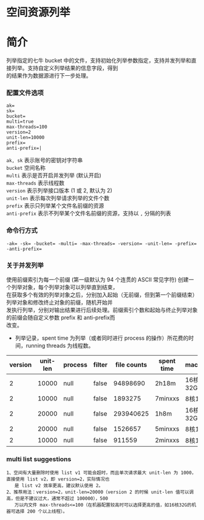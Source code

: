 # 空间资源列举

# 简介
列举指定的七牛 bucket 中的文件，支持初始化列举参数指定，支持并发列举和直接列举。支持自定义列举结果的信息字段，得到  
的结果作为数据源进行下一步处理。  

### 配置文件选项
```
ak=
sk=
bucket=
multi=true
max-threads=100
version=2
unit-len=10000
prefix=
anti-prefix=|
```
`ak, sk` 表示账号的密钥对字符串  
`bucket` 空间名称  
`multi` 表示是否开启并发列举 (默认开启)  
`max-threads` 表示线程数  
`version` 表示列举接口版本 (1 或 2, 默认为 2)  
`unit-len` 表示每次列举请求列举的文件个数  
`prefix` 表示只列举某个文件名前缀的资源  
`anti-prefix` 表示不列举某个文件名前缀的资源，支持以 `,` 分隔的列表  

### 命令行方式
```
-ak= -sk= -bucket= -multi= -max-threads= -version= -unit-len= -prefix= -anti-prefix=
```

### 关于并发列举
使用前缀索引为每一个前缀 (第一级默认为 94 个连贯的 ASCII 常见字符) 创建一个列举对象，每个列举对象可以列举直到结束，  
在获取多个有效的列举对象之后，分别加入起始（无前缀，但到第一个前缀结束）列举对象和修改终止对象的前缀，随机开始并  
发执行列举，分别对输出结果进行后续处理。前缀索引个数和起始与终止列举对象的前缀会随自定义参数 prefix 和 anti-prefix而  
改变。

* 列举记录，spent time 为列举（或者同时进行 process 的操作）所花费的时间，running threads 为线程数。  

|version|unit-len| process |  filter  | file counts |spent time| machine | running threads |  
|-------|--------|---------|----------|-------------|----------|---------|-----------------|  
|   2   |  10000 |  null   |  false   |  94898690   |   2h18m  | 16核32G |      50         |
|   2   |  10000 |  null   |  false   |  1893275    |  7minxxs | 8核16G  |      16         | 
|   2   |  20000 |  null   |  false   |  293940625  |   1h8m   | 16核32G |      200        |
|   2   |  20000 |  null   |  false   |  1526657    |  5minxxs | 8核16G  |      4          |
|   2   |  10000 |  null   |  false   |  911559     |  2minxxs | 8核16G  |      15         |

### multi list suggestions
```
1、空间有大量删除时使用 list v1 可能会超时，而且单次请求最大 unit-len 为 1000，直接使用 list v2，即 version=2，实际情况也  
   是 list v2 效率更高，建议默认使用 2。
2、推荐用法：version=2，unit-len=20000（version 2 的时候 unit-len 值可以调高，但是不建议过大，通常不超过 100000），500
   万以内文件 max-threads<=100（在机器配置较高时可以选择更高的值，如16核32G的机器可选择 200 个以上线程）。
```
